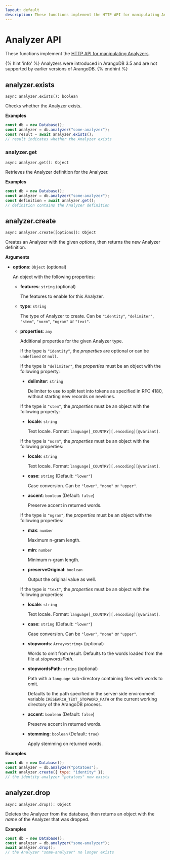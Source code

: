 ```yaml
---
layout: default
description: These functions implement the HTTP API for manipulating Analyzers
---
```

# Analyzer API

These functions implement the
[HTTP API for manipulating Analyzers](../http/analyzers.html).

{% hint 'info' %}
Analyzers were introduced in ArangoDB 3.5 and are not supported by earlier
versions of ArangoDB.
{% endhint %}

## analyzer.exists

`async analyzer.exists(): boolean`

Checks whether the Analyzer exists.

**Examples**

```js
const db = new Database();
const analyzer = db.analyzer("some-analyzer");
const result = await analyzer.exists();
// result indicates whether the Analyzer exists
```

### analyzer.get

`async analyzer.get(): Object`

Retrieves the Analyzer definition for the Analyzer.

**Examples**

```js
const db = new Database();
const analyzer = db.analyzer("some-analyzer");
const definition = await analyzer.get();
// definition contains the Analyzer definition
```

## analyzer.create

`async analyzer.create([options]): Object`

Creates an Analyzer with the given _options_, then returns the new Analyzer
definition.

**Arguments**

- **options**: `Object` (optional)

  An object with the following properties:

  - **features**: `string` (optional)

    The features to enable for this Analyzer.

  - **type**: `string`

    The type of Analyzer to create.
    Can be `"identity"`, `"delimiter"`, `"stem"`, `"norm"`, `"ngram"` or
    `"text"`.

  - **properties**: `any`

    Additional properties for the given Analyzer type.

    If the type is `"identity"`, the _properties_ are optional or can be
    `undefined` or `null`.

    If the type is `"delimiter"`, the _properties_ must be an object with the
    following property:

    - **delimiter**: `string`

      Delimiter to use to split text into tokens as specified in RFC 4180,
      without starting new records on newlines.

    If the type is `"stem"`, the _properties_ must be an object with the
    following property:

    - **locale**: `string`

      Text locale. Format: `language[_COUNTRY][.encoding][@variant]`.

    If the type is `"norm"`, the _properties_ must be an object with the
    following properties:

    - **locale**: `string`

      Text locale. Format: `language[_COUNTRY][.encoding][@variant]`.

    - **case**: `string` (Default: `"lower"`)

      Case conversion. Can be `"lower"`, `"none"` or `"upper"`.

    - **accent**: `boolean` (Default: `false`)

      Preserve accent in returned words.

    If the type is `"ngram"`, the _properties_ must be an object with the
    following properties:

    - **max**: `number`

      Maximum n-gram length.

    - **min**: `number`

      Minimum n-gram length.

    - **preserveOriginal**: `boolean`

      Output the original value as well.

    If the type is `"text"`, the _properties_ must be an object with the
    following properties:

    - **locale**: `string`

      Text locale. Format: `language[_COUNTRY][.encoding][@variant]`.

    - **case**: `string` (Default: `"lower"`)

      Case conversion. Can be `"lower"`, `"none"` or `"upper"`.

    - **stopwords**: `Array<string>` (optional)

      Words to omit from result. Defaults to the words loaded from the file at
      _stopwordsPath_.

    - **stopwordsPath**: `string` (optional)

      Path with a `language` sub-directory containing files with words to omit.

      Defaults to the path specified in the server-side environment variable
      `IRESEARCH_TEXT_STOPWORD_PATH` or the current working directory of the
      ArangoDB process.

    - **accent**: `boolean` (Default: `false`)

      Preserve accent in returned words.

    - **stemming**: `boolean` (Default: `true`)

      Apply stemming on returned words.

**Examples**

```js
const db = new Database();
const analyzer = db.analyzer("potatoes");
await analyzer.create({ type: "identity" });
// the identity analyzer "potatoes" now exists
```

## analyzer.drop

`async analyzer.drop(): Object`

Deletes the Analyzer from the database, then returns an object with the _name_
of the Analyzer that was dropped.

**Examples**

```js
const db = new Database();
const analyzer = db.analyzer("some-analyzer");
await analyzer.drop();
// the Analyzer "some-analyzer" no longer exists
```
